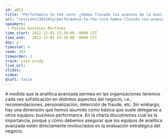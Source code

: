 ```yaml
---
id: a012
title: "Performance to the core: ¿hemos llevado los avances de la analítica avanzada a la evaluación estratégica del negocio?"
url: "sessions/2022mty/performance-to-the-core-hemos-llevado-los-avances-de-la-analitica-avanzada-a-la-evaluacion-estrategica-del-negocio"
speakers:
 - Paloma González Martínez
time_start: 2022-12-01 12:30:00 -0600 CST
time_end:   2022-12-01 13:10:00 -0600 CST
day: a
timeslot: 4
room: 203
timeorder: 1
track: case-study
live_url: 
slides: 
video: 
draft: false
---
```


A medida que la analítica avanzada permea en las organizaciones tenemos cada vez sofisticación en distintos aspectos del negocio, i.e., recomendaciones, personalización, detección de fraude, etc. Sin embargo, hay una dimensión que hemos asumido como básica que suele delegarse a otros equipos: business performance.
En la charla discutiremos cuál es la importancia, porqué y cómo debemos asegurar que los equipos de analítica avanzada estén directamente involucrados en la evaluación estratégica del negocio.